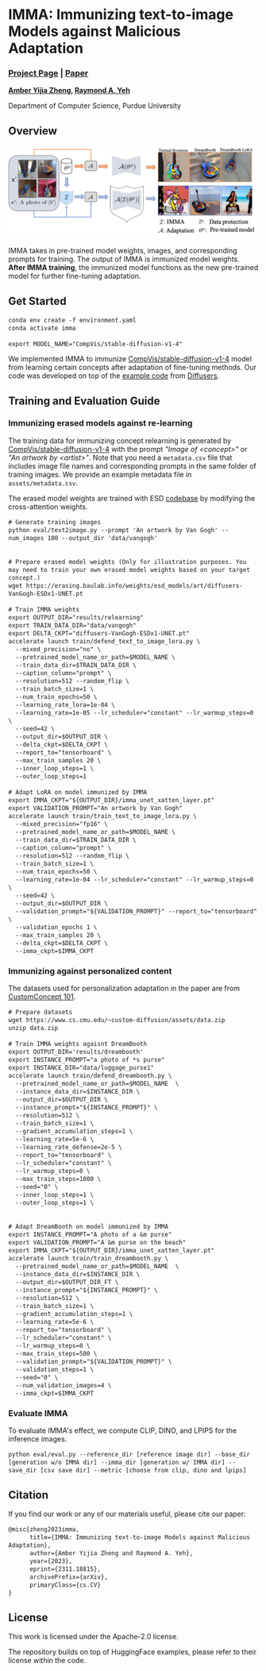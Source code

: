 # IMMA: Immunizing text-to-image Models against Malicious Adaptation
### [Project Page](https://www.amberyzheng.com/imma/) | [Paper](https://arxiv.org/abs/2311.18815)

**[Amber Yijia Zheng](https://amberyzheng.com/), [Raymond A. Yeh](https://raymond-yeh.com/)**

Department of Computer Science, Purdue University

## Overview

<p align="center">
  <img src="assets/pipeline.png" width="650">
</p>

IMMA takes in pre-trained model weights, images, and corresponding prompts for training. The output of IMMA is immunized model weights. **After IMMA training**, the immunized model functions as the new pre-trained model for further fine-tuning adaptation.

## Get Started

```{bash}
conda env create -f environment.yaml
conda activate imma

export MODEL_NAME="CompVis/stable-diffusion-v1-4"
```

We implemented IMMA to immunize [CompVis/stable-diffusion-v1-4](https://huggingface.co/CompVis/stable-diffusion-v1-4) model from learning certain concepts after adaptation of fine-tuning methods. Our code was developed on top of the [example code](https://github.com/huggingface/diffusers/tree/main/examples) from [Diffusers](https://huggingface.co/docs/diffusers/index).


## Training and Evaluation Guide

### Immunizing erased models against re-learning

The training data for immunizing concept relearning is generated by [CompVis/stable-diffusion-v1-4](https://huggingface.co/CompVis/stable-diffusion-v1-4) with the prompt *"Image of \<concept\>"* or *"An artwork by \<artist\>"*. Note that you need a `metadata.csv` file that includes image file names and corresponding prompts in the same folder of training images. We provide an example metadata file in `assets/metadata.csv`.

The erased model weights are trained with ESD [codebase](https://github.com/rohitgandikota/erasing) by modifying the cross-attention weights.

```{bash}
# Generate training images
python eval/text2image.py --prompt 'An artwork by Van Gogh' --num_images 100 --output_dir 'data/vangogh'


# Prepare erased model weights (Only for illustration purposes. You may need to train your own erased model weights based on your target concept.)
wget https://erasing.baulab.info/weights/esd_models/art/diffusers-VanGogh-ESDx1-UNET.pt

# Train IMMA weights
export OUTPUT_DIR="results/relearning"
export TRAIN_DATA_DIR="data/vangogh"
export DELTA_CKPT="diffusers-VanGogh-ESDx1-UNET.pt"
accelerate launch train/defend_text_to_image_lora.py \
  --mixed_precision="no" \
  --pretrained_model_name_or_path=$MODEL_NAME \
  --train_data_dir=$TRAIN_DATA_DIR \
  --caption_column="prompt" \
  --resolution=512 --random_flip \
  --train_batch_size=1 \
  --num_train_epochs=50 \
  --learning_rate_lora=1e-04 \
  --learning_rate=1e-05 --lr_scheduler="constant" --lr_warmup_steps=0 \
  --seed=42 \
  --output_dir=$OUTPUT_DIR \
  --delta_ckpt=$DELTA_CKPT \
  --report_to="tensorboard" \
  --max_train_samples 20 \
  --inner_loop_steps=1 \
  --outer_loop_steps=1 

# Adapt LoRA on model immunized by IMMA
export IMMA_CKPT="${OUTPUT_DIR}/imma_unet_xatten_layer.pt"
export VALIDATION_PROMPT="An artwork by Van Gogh"
accelerate launch train/train_text_to_image_lora.py \
  --mixed_precision="fp16" \
  --pretrained_model_name_or_path=$MODEL_NAME \
  --train_data_dir=$TRAIN_DATA_DIR \
  --caption_column="prompt" \
  --resolution=512 --random_flip \
  --train_batch_size=1 \
  --num_train_epochs=50 \
  --learning_rate=1e-04 --lr_scheduler="constant" --lr_warmup_steps=0 \
  --seed=42 \
  --output_dir=$OUTPUT_DIR \
  --validation_prompt="${VALIDATION_PROMPT}" --report_to="tensorboard" \
  --validation_epochs 1 \
  --max_train_samples 20 \
  --delta_ckpt=$DELTA_CKPT \
  --imma_ckpt=$IMMA_CKPT 
```

###  Immunizing against personalized content

The datasets used for personalization adaptation in the paper are from [CustomConcept 101](https://github.com/adobe-research/custom-diffusion/tree/main/customconcept101). 

```{bash}
# Prepare datasets
wget https://www.cs.cmu.edu/~custom-diffusion/assets/data.zip
unzip data.zip

# Train IMMA weights agaisnt DreamBooth
export OUTPUT_DIR='results/dreambooth'
export INSTANCE_PROMPT="a photo of *s purse"
export INSTANCE_DIR="data/luggage_purse1"
accelerate launch train/defend_dreambooth.py \
  --pretrained_model_name_or_path=$MODEL_NAME  \
  --instance_data_dir=$INSTANCE_DIR \
  --output_dir=$OUTPUT_DIR \
  --instance_prompt="${INSTANCE_PROMPT}" \
  --resolution=512 \
  --train_batch_size=1 \
  --gradient_accumulation_steps=1 \
  --learning_rate=5e-6 \
  --learning_rate_defense=2e-5 \
  --report_to="tensorboard" \
  --lr_scheduler="constant" \
  --lr_warmup_steps=0 \
  --max_train_steps=1000 \
  --seed="0" \
  --inner_loop_steps=1 \
  --outer_loop_steps=1 \


# Adapt DreamBooth on model immunized by IMMA
export INSTANCE_PROMPT="A photo of a &m purse"
export VALIDATION_PROMPT="A &m purse on the beach"
export IMMA_CKPT="${OUTPUT_DIR}/imma_unet_xatten_layer.pt"
accelerate launch train/train_dreambooth.py \
  --pretrained_model_name_or_path=$MODEL_NAME  \
  --instance_data_dir=$INSTANCE_DIR \
  --output_dir=$OUTPUT_DIR_FT \
  --instance_prompt="${INSTANCE_PROMPT}" \
  --resolution=512 \
  --train_batch_size=1 \
  --gradient_accumulation_steps=1 \
  --learning_rate=5e-6 \
  --report_to="tensorboard" \
  --lr_scheduler="constant" \
  --lr_warmup_steps=0 \
  --max_train_steps=500 \
  --validation_prompt="${VALIDATION_PROMPT}" \
  --validation_steps=1 \
  --seed="0" \
  --num_validation_images=4 \
  --imma_ckpt=$IMMA_CKPT
```


### Evaluate IMMA

To evaluate IMMA's effect, we compute CLIP, DINO, and LPIPS for the inference images.

```
python eval/eval.py --reference_dir [reference image dir] --base_dir [generation w/o IMMA dir] --imma_dir [generation w/ IMMA dir] --save_dir [csv save dir] --metric [choose from clip, dino and lpips]
```

## Citation

If you find our work or any of our materials useful, please cite our paper:

```
@misc{zheng2023imma,
      title={IMMA: Immunizing text-to-image Models against Malicious Adaptation}, 
      author={Amber Yijia Zheng and Raymond A. Yeh},
      year={2023},
      eprint={2311.18815},
      archivePrefix={arXiv},
      primaryClass={cs.CV}
}
```

## License

This work is licensed under the Apache-2.0 license.

The repository builds on top of HuggingFace examples, please refer to their license within the code.

